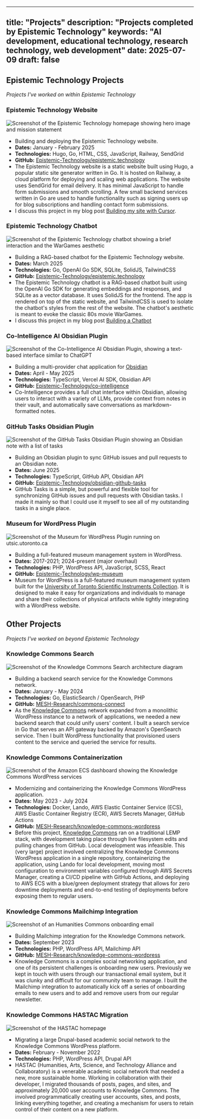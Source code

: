 
---
title: "Projects"
description: "Projects completed by Epistemic Technology"
keywords: "AI development, educational technology, research technology, web development"
date: 2025-07-09
draft: false
---

## Epistemic Technology Projects

*Projects I've worked on within Epistemic Technology*

### Epistemic Technology Website

![Screenshot of the Epistemic Technology homepage showing hero image and mission statement](/images/projects/epistemic-technology-home.png)

- Building and deploying the Epistemic Technology website.
- **Dates:** January - February 2025
- **Technologies:** Hugo, Go, HTML, CSS, JavaScript, Railway, SendGrid
- **GitHub:** [Epistemic-Technology/epistemic.technology](https://github.com/Epistemic-Technology/epistemic.technology)
- The Epistemic Technology website is a static website built using Hugo, a popular static site generator written in Go. It is hosted on Railway, a cloud platform for deploying and scaling web applications. The website uses SendGrid for email delivery. It has minimal JavaScript to handle form submissions and smooth scrolling. A few small backend services written in Go are used to handle functionality such as signing users up for blog subscriptions and handling contact form submissions.
- I discuss this project in my blog post [Building my site with Cursor](/blog/2025-02-23-building-my-site-with-cursor/).

### Epistemic Technology Chatbot

![Screenshot of the Epistemic Technology chatbot showing a brief interaction and the WarGames aesthetic](/images/projects/epistemic-technology-chatbot.png)

- Building a RAG-based chatbot for the Epistemic Technology website.
- **Dates:** March 2025
- **Technologies:** Go, OpenAI Go SDK, SQLite, SolidJS, TailwindCSS
- **GitHub:** [Epistemic-Technology/epistemic.technology](https://github.com/Epistemic-Technology/epistemic.technology)
- The Epistemic Technology chatbot is a RAG-based chatbot built using the OpenAI Go SDK for generating embeddings and responses, and SQLite as a vector database. It uses SolidJS for the frontend. The app is rendered on top of the static website, and TailwindCSS is used to isolate the chatbot's styles from the rest of the website. The chatbot's aesthetic is meant to evoke the classic 80s movie WarGames.
- I discuss this project in my blog post [Building a Chatbot](/blog/2025-03-31/building-a-chatbot/)

### Co-Intelligence AI Obsidian Plugin

![Screenshot of the Co-Intelligence AI Obsidian Plugin, showing a text-based interface similar to ChatGPT](/images/projects/obsidian-co-intelligence.png)

- Building a multi-provider chat application for [Obsidian](https://obsidian.md)
- **Dates:** April - May 2025
- **Technologies:** TypeScript, Vercel AI SDK, Obsidian API
- **GitHub:** [Epistemic-Technology/co-intelligence](https://github.com/Epistemic-Technology/co-intelligence)
- Co-Intelligence provides a full chat interface within Obsidian, allowing users to interact with a variety of LLMs, provide context from notes in their vault, and automatically save conversations as markdown-formatted notes.

### GitHub Tasks Obsidian Plugin

![Screenshot of the GitHub Tasks Obsidian Plugin showing an Obsidian note with a list of tasks](/images/projects/obsidian-github-tasks.png)

- Building an Obsidian plugin to sync GitHub issues and pull requests to an Obsidian note.
- **Dates:** June 2025
- **Technologies:** TypeScript, GitHub API, Obsidian API
- **GitHub:** [Epistemic-Technology/obsidian-github-tasks](https://github.com/Epistemic-Technology/obsidian-github-tasks)
- GitHub Tasks is a simple, but powerful and flexible tool for synchronizing GitHub issues and pull requests with Obsidian tasks. I made it mainly so that I could use it myself to see all of my outstanding tasks in a single place.

### Museum for WordPress Plugin

![Screenshot of the Museum for WordPress Plugin running on utsic.utoronto.ca](/images/projects/utsic.png)

- Building a full-featured museum management system in WordPress.
- **Dates:** 2017-2021; 2024-present (major overhaul)
- **Technologies:** PHP, WordPress API, JavaScript, SCSS, React
- **GitHub:** [Epistemic-Technology/wp-museum](https://github.com/Epistemic-Technology/wp-museum)
- Museum for WordPress is a full-featured museum management system built for the [University of Toronto Scientific Instruments Collection](https://www.utsic.utoronto.ca/). It is designed to make it easy for organizations and individuals to manage and share their collections of physical artifacts while tightly integrating with a WordPress website.

## Other Projects

*Projects I've worked on beyond Epistemic Technology*

### Knowledge Commons Search

![Screenshot of the Knowledge Commons Search architecture diagram](/images/projects/cc-search.png)

- Building a backend search service for the Knowledge Commons network.
- **Dates:** January - May 2024
- **Technologies:** Go, ElasticSearch / OpenSearch, PHP
- **GitHub:** [MESH-Research/commons-connect](https://github.com/MESH-Research/commons-connect)
- As the [Knowledge Commons](https://kcommons.org/) network expanded from a monolithic WordPress instance to a network of applications, we needed a new backend search that could unify users' content. I built a search service in Go that serves an API gateway backed by Amazon's OpenSearch service. Then I built WordPress functionality that provisioned users content to the service and queried the service for results.

### Knowledge Commons Containerization

![Screenshot of the Amazon ECS dashboard showing the Knowledge Commons WordPress services](/images/projects/wordpress-ecs.png)

- Modernizing and containerizing the Knowledge Commons WordPress application.
- **Dates:** May 2023 - July 2024
- **Technologies:** Docker, Lando, AWS Elastic Container Service (ECS), AWS Elastic Container Registry (ECR), AWS Secrets Manager, GitHub Actions
- **GitHub:** [MESH-Research/knowledge-commons-wordpress](https://github.com/MESH-Research/knowledge-commons-wordpress)
- Before this project, [Knowledge Commons](https://kcommons.org/) ran on a traditional LEMP stack, with development taking place through live filesystem edits and pulling changes from GitHub. Local development was infeasible. This (very large) project involved centralizing the Knowledge Commons WordPress application in a single repository, containerizing the application, using Lando for local development, moving most configuration to environment variables configured through AWS Secrets Manager, creating a CI/CD pipeline with GitHub Actions, and deploying to AWS ECS with a blue/green deployment strategy that allows for zero downtime deployments and end-to-end testing of deployments before exposing them to regular users.

### Knowledge Commons Mailchimp Integration

![Screenshot of an Humanities Commons onboarding email](/images/projects/mailchimp.png)

- Building Mailchimp integration for the Knowledge Commons network.
- **Dates:** September 2023
- **Technologies:** PHP, WordPress API, Mailchimp API
- **GitHub:** [MESH-Research/knowledge-commons-wordpress](https://github.com/MESH-Research/knowledge-commons-wordpress)
- Knowledge Commons is a complex social networking application, and one of its persistent challenges is onboarding new users. Previously we kept in touch with users through our transactional email system, but it was clunky and difficult for our community team to manage. I built the Mailchimp integration to automatically kick off a series of onboarding emails to new users and to add and remove users from our regular newsletter.

### Knowledge Commons HASTAC Migration

![Screenshot of the HASTAC homepage](/images/projects/hastac.png)

- Migrating a large Drupal-based academic social network to the Knowledge Commons WordPress platform.
- **Dates:** February - November 2022
- **Technologies:** PHP, WordPress API, Drupal API
- HASTAC (Humanities, Arts, Science, and Technology Alliance and Collaboratory) is a venerable academic social network that needed a new, more sustainable home. Working in collaboration with their developer, I migrated thousands of posts, pages, and sites, and approximately 20,000 user accounts to Knowledge Commons. The involved programmatically creating user accounts, sites, and posts, linking everything together, and creating a mechanism for users to retain control of their content on a new platform.
